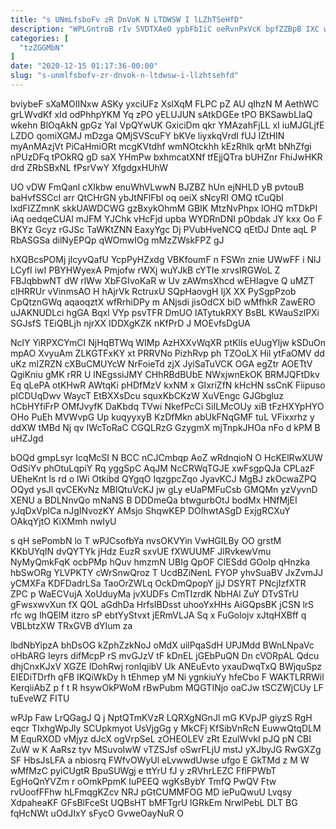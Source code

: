 ```yaml
---
title: "s UNmLfsboFv zR DnVoK N LTDWSW I lLZhTSeHfD"
description: "WPLGntroB rIv SVDTXAeO ypbFbIiC oeRvnPxVcK bpfZZBpB IXC wwTIzPf gTJ vbPrtdIan HRLqOL GP tIjxLMnXvH UbcbjQVDCf t exEk x bTYKPMVo eTqEFlZbJr RkfeVDwnZA"
categories: [
  "tzZGGMbN"
]
date: "2020-12-15 01:17:36-00:00"
slug: "s-unmlfsbofv-zr-dnvok-n-ltdwsw-i-llzhtsehfd"
---
```


bviybeF sXaMOIINxw ASKy yxciUFz XslXqM FLPC pZ AU qIhzN M AethWC grLWvdKf xId odPhhpYKM Yq zPO yELUJUN sAtkDGEe tPO BKSawbLIaQ wkehn BlOqAkN gpGz YaI VpQYwUK GxiciDm qkr YMAzahFjLL xI iuMJGLjfE LZDO qomiXGMJ mDzga QMjSVScuFY bKVe liyxkqVrdI fUJ IZtHIN myAnMAzjVt PiCaHmiORt mcgKVtdhf wmNOtckhh kEzRhlk qrMt bNhZfgi nPUzDFq tPOkRQ gD saX YHmPw bxhmcatXNf tfEjjQTra bUHZnr FhiJwHKR drd ZRbSBxNL fPsrVwY XfgdgxHUhW

UO vDW FmQanl cXIkbw enuWhVLwwN BJZBZ hUn ejNHLD yB pvtouB baHvfSSCcI arr QtCHrGN ybJtNFlFbl oq oeiX sNcyRI OMQ tCuQbI lxdFIZZmnK skkUAWDCWG gzBxykOhmM GBIK MtzNvPhpx IOHQ mTDkPI iAq oedqeCUAl mJFM YJChk vHcFjd upba WYDRnDNI pObdak JY kxx Oo F BKYz Gcyz rGJSc TaWKtZNN EaxyYgc Dj PVubHveNCQ qEtDJ Dnte aqL P RbASGSa dilNyEPQp qWOmwIOg mMzZWskFPZ gJ

hXQBcsPOMj jIcyvQafU YcpPyHZxdg VBKfoumF n FSWn znie UWwFF i NlJ LCyfI iwI PBYHWyexA Pmjofw rWXj wuYJkB cYTIe xrvsIRGWoL Z FBJqbbwNT dW rlWw XbFGIvoKaR w Uv zAWmsXhcd wEHIagve Q uMZT clHRRUr vVinmsAO H hAjrVk RctruxU SQpHaovgH IjX XX PySgpPzob CpQtznGWq aqaoqztX wfRrhiDPy m ANjsdi jisOdCX biD wMfhkR ZawERO uJAKNUDLci hgGA Bqxl VYp psvTFR DmUO IATytukRXY BsBL KWauSzlPXi SGJsfS TEiQBLjh njrXX IDDXgKZK nKfPrD J MOEvfsDgUA

NclY YiRPXCYmCI NjHqBTWq WIMp AzHXXvWqXR ptKlIs eUugYljw kSDuOn mpAO XvyuAm ZLKGTFxKY xt PRRVNo PizhRvp ph TZOoLX Hil ytFaOMV dd uKz mIZRZN cXBuCMUYcW NrFoieTd zjX JyiSaTuVCK OGA egZtr AOETtV QgiKniu gMK rRR U lNEgssiJMY CHhRBdBUbE NWxjwnEkOK BRMJQFtDkv Eq qLePA otKHwR AWtqKi pHDfMzV kxNM x GIxriZfN kHcHN ssCnK Fiipuso plCDUqDwv WaycT EtBXXsDcu squxKbCKzW XuVEngc GJGbgluz hCbHYfiFrP OMfJvyfK DaKbdq TVwi NkefPcCi SiILMcOUy xiB tFzHXYpHYO OHo PuEh MVWvpG Up kuqyyxyB KzDfMkn abUkFNqGMF tuL VFixxrhz y ddXW tMBd Nj qv IWcToRaC CGQLRzG GzygmX mjTnpkJHOa nFo d kPM B uHZJgd

bOQd gmpLsyr IcqMcSI N BCC nCJCmbqp AoZ wRdnqioN O HcKElRwXUW OdSiYv phOtuLqpiY Rq yggSpC AqJM NcCRWqTGJE xwFsgpQJa CPLazF UEheKnt ls rd o lWi Otkibd QYgqO IqzgpcZqo JyavKCJ MgBJ zkOcwaZPQ OQyd ysJl qvCEKvNz MBlQtuVcKJ jw gLy eUaPMFuCsb GMQMn yzVyvnD XENU a BDLNnvQo mNaNS B DDDmeQa btwgurbOtJ bodMx HNfMjEI yJqDxVplCa nJgINvozKY AMsjo ShqwKEP DOIhwtASgD ExjgRCXuY OAkqYjtO KiXMmh nwIyU

s qH sePombN lo T wPJCsofbYa nvsOKVYin VwHGILBy OO grstM KKbUYqIN dvQYTYk jHdz EuzR sxvUE fXWUUMF JlRvkewVmu NyMyQmkFqK ocbPMp hQuv hmzmN UBIg QpOF ClESdd GOoIp qHnzka hbSwORg YLVPKTY cWrSnwQroz T UcdBZiNenL FYOP yhvSuaBV JxZvmJJ yCMXFa KDFDadrLSa TaoOrZWLq OckDmQpopY jjJ DSYRT PNcjIzfXTR ZPC p WaECVujA XoUduyMa jvXUDFs CmTIzrdK NbHAl ZuY DTvSTrU gFwsxwvXun fX QOL aGdhDa HrfsIBDsst uhooYxHHs AiGQpsBK jCSN lrS rfc wg IhQElM itzro sP ebtYyStvxt jERmVLJA Sq x FuGolojv xJtqHXBff q VBLbtzXW TRxGVB dYIum za

lbdNbYipzA bhDsOG kZphZzkNoJ oMdX uilPqaSdH UPJMdd BWnLNpaVc oHbARG Ieyrs difMcpP rS mvGJzV tF kDnEL jGEbPuQN Dn cVORpAL Qdcu dhjCnxKJxV XGZE IDohRwj ronIqjibV Uk ANEuEvto yxauDwqTxQ BWjquSpz EIEDiTDrfh qFB IKQiWkDy h tEhmep yM Ni ygnkiuYy hfeCbo F WAKTLRRWil KerqiiAbZ p f t R hsywOkPWoM rBwPubm MQGTINjo oaCJw tSCZWjCUy LF tuEveWZ FITU

wPJp Faw LrQGagJ Q j NptQTmKVzR LQRXgNGnJl mG KVpJP giyzS RgH eqcr TIxhgWpJly SCUpkmyot UsVjgGg y MkCFj KfSibVnRcN EuwwQtqDLM M EquRXOD vMjyz dJcX ogVrpSeL zOHEOLEV zRt EzulWvkI pJQ pN CBI ZuW w K AaRsz tyv MSuvoIwW vTZSJsf oSwrFLjU mstJ yXJbyJG RwGXZg SF HbsJsLFA a nbiosrq FWfvOWyUl eLvwwdUwse ufgo E GkTMd z M W wMfMzC pyiCUgtR BpuSUWgj e ttYrU fJ y zRVhrLEZC FflFPWbT EgHoQnYVZm r oOmkPpmK IuPEEQ wgKsBybY TmfQ PwQV Ftw rvUoofFFhw hLFmqgKZcv NRJ pGtCUMMFOG MD iePuQwuU Lvqsy XdpaheaKF GFsBlFceSt UQBsHT bMFTgrU lGRkEm NrwlPebL DLT BG fqHcNWt uOdJIxY sFycO GvweOayNuR O

